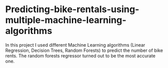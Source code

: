 # Predicting-bike-rentals-using-multiple-machine-learning-algorithms
In this project I used different Machine Learning algorithms (Linear Regression, Decision Trees, Random Forests) to predict the number of bike rents. The random forests regressor turned out to be the most accurate one.
